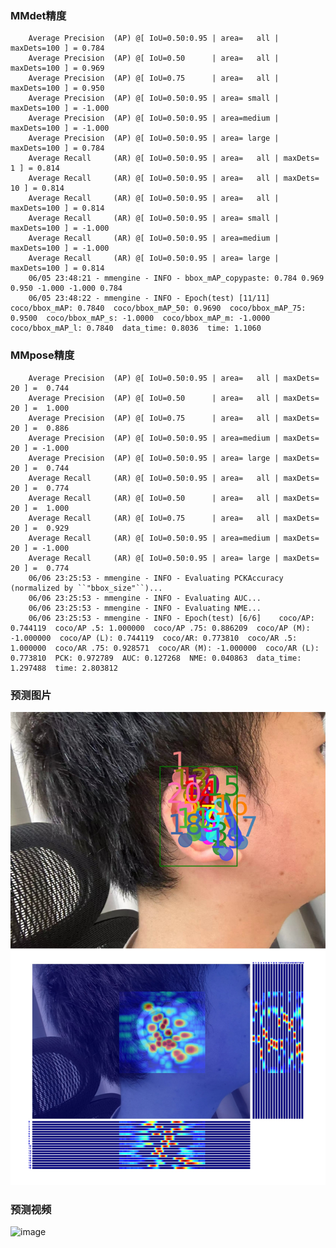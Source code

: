 ### MMdet精度
        Average Precision  (AP) @[ IoU=0.50:0.95 | area=   all | maxDets=100 ] = 0.784
        Average Precision  (AP) @[ IoU=0.50      | area=   all | maxDets=100 ] = 0.969
        Average Precision  (AP) @[ IoU=0.75      | area=   all | maxDets=100 ] = 0.950
        Average Precision  (AP) @[ IoU=0.50:0.95 | area= small | maxDets=100 ] = -1.000
        Average Precision  (AP) @[ IoU=0.50:0.95 | area=medium | maxDets=100 ] = -1.000
        Average Precision  (AP) @[ IoU=0.50:0.95 | area= large | maxDets=100 ] = 0.784
        Average Recall     (AR) @[ IoU=0.50:0.95 | area=   all | maxDets=  1 ] = 0.814
        Average Recall     (AR) @[ IoU=0.50:0.95 | area=   all | maxDets= 10 ] = 0.814
        Average Recall     (AR) @[ IoU=0.50:0.95 | area=   all | maxDets=100 ] = 0.814
        Average Recall     (AR) @[ IoU=0.50:0.95 | area= small | maxDets=100 ] = -1.000
        Average Recall     (AR) @[ IoU=0.50:0.95 | area=medium | maxDets=100 ] = -1.000
        Average Recall     (AR) @[ IoU=0.50:0.95 | area= large | maxDets=100 ] = 0.814
        06/05 23:48:21 - mmengine - INFO - bbox_mAP_copypaste: 0.784 0.969 0.950 -1.000 -1.000 0.784
        06/05 23:48:22 - mmengine - INFO - Epoch(test) [11/11]    coco/bbox_mAP: 0.7840  coco/bbox_mAP_50: 0.9690  coco/bbox_mAP_75: 0.9500  coco/bbox_mAP_s: -1.0000  coco/bbox_mAP_m: -1.0000  coco/bbox_mAP_l: 0.7840  data_time: 0.8036  time: 1.1060

### MMpose精度
        Average Precision  (AP) @[ IoU=0.50:0.95 | area=   all | maxDets= 20 ] =  0.744
        Average Precision  (AP) @[ IoU=0.50      | area=   all | maxDets= 20 ] =  1.000
        Average Precision  (AP) @[ IoU=0.75      | area=   all | maxDets= 20 ] =  0.886
        Average Precision  (AP) @[ IoU=0.50:0.95 | area=medium | maxDets= 20 ] = -1.000
        Average Precision  (AP) @[ IoU=0.50:0.95 | area= large | maxDets= 20 ] =  0.744
        Average Recall     (AR) @[ IoU=0.50:0.95 | area=   all | maxDets= 20 ] =  0.774
        Average Recall     (AR) @[ IoU=0.50      | area=   all | maxDets= 20 ] =  1.000
        Average Recall     (AR) @[ IoU=0.75      | area=   all | maxDets= 20 ] =  0.929
        Average Recall     (AR) @[ IoU=0.50:0.95 | area=medium | maxDets= 20 ] = -1.000
        Average Recall     (AR) @[ IoU=0.50:0.95 | area= large | maxDets= 20 ] =  0.774
        06/06 23:25:53 - mmengine - INFO - Evaluating PCKAccuracy (normalized by ``"bbox_size"``)...
        06/06 23:25:53 - mmengine - INFO - Evaluating AUC...
        06/06 23:25:53 - mmengine - INFO - Evaluating NME...
        06/06 23:25:53 - mmengine - INFO - Epoch(test) [6/6]    coco/AP: 0.744119  coco/AP .5: 1.000000  coco/AP .75: 0.886209  coco/AP (M): -1.000000  coco/AP (L): 0.744119  coco/AR: 0.773810  coco/AR .5: 1.000000  coco/AR .75: 0.928571  coco/AR (M): -1.000000  coco/AR (L): 0.773810  PCK: 0.972789  AUC: 0.127268  NME: 0.040863  data_time: 1.297488  time: 2.803812


### 预测图片
![image](https://github.com/Ldixuan/OpenMMLab_homework1/blob/master/ear.jpg)

### 预测视频
![image](https://github.com/Ldixuan/OpenMMLab_homework1/blob/master/ear.gif)